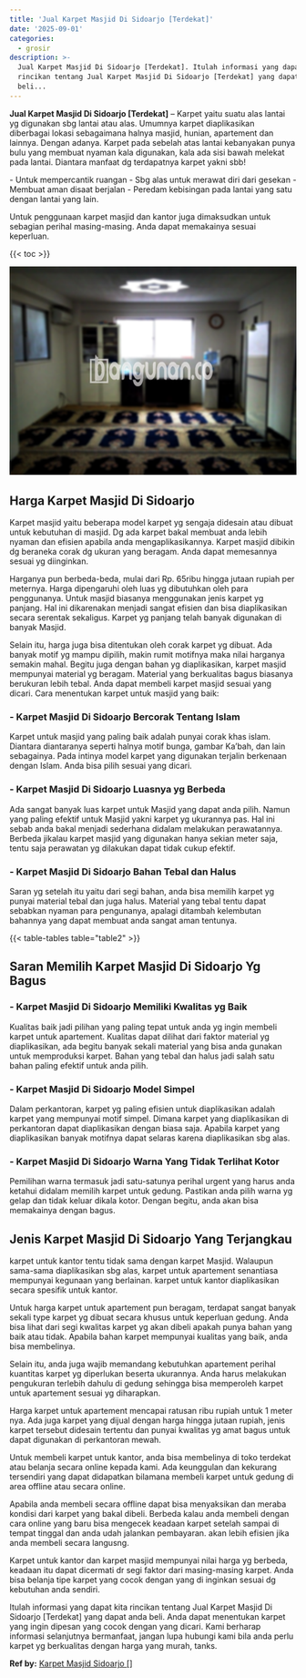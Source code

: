 ```yaml
---
title: 'Jual Karpet Masjid Di Sidoarjo [Terdekat]'
date: '2025-09-01'
categories:
  - grosir
description: >-
  Jual Karpet Masjid Di Sidoarjo [Terdekat]. Itulah informasi yang dapat kita
  rincikan tentang Jual Karpet Masjid Di Sidoarjo [Terdekat] yang dapat anda
  beli...
---
```


**Jual Karpet Masjid Di Sidoarjo \[Terdekat\]** – Karpet yaitu suatu alas lantai yg digunakan sbg lantai atau alas. Umumnya karpet diaplikasikan diberbagai lokasi sebagaimana halnya masjid, hunian, apartement dan lainnya. Dengan adanya. Karpet pada sebelah atas lantai kebanyakan punya bulu yang membuat nyaman kala digunakan, kala ada sisi bawah melekat pada lantai. Diantara manfaat dg terdapatnya karpet yakni sbb!

\- Untuk mempercantik ruangan - Sbg alas untuk merawat diri dari gesekan - Membuat aman disaat berjalan - Peredam kebisingan pada lantai yang satu dengan lantai yang lain.

Untuk penggunaan karpet masjid dan kantor juga dimaksudkan untuk sebagian perihal masing-masing. Anda dapat memakainya sesuai keperluan.

{{< toc >}}

![Jual Karpet Masjid Di Sidoarjo [Terdekat]](/images/grosir-karpet-murah-61.png)

## Harga Karpet Masjid Di Sidoarjo

Karpet masjid yaitu beberapa model karpet yg sengaja didesain atau dibuat untuk kebutuhan di masjid. Dg ada karpet bakal membuat anda lebih nyaman dan efisien apabila anda mengaplikasikannya. Karpet masjid dibikin dg beraneka corak dg ukuran yang beragam. Anda dapat memesannya sesuai yg diinginkan.

Harganya pun berbeda-beda, mulai dari Rp. 65ribu hingga jutaan rupiah per meternya. Harga dipengaruhi oleh luas yg dibutuhkan oleh para penggunanya. Untuk masjid biasanya menggunakan jenis karpet yg panjang. Hal ini dikarenakan menjadi sangat efisien dan bisa diaplikasikan secara serentak sekaligus. Karpet yg panjang telah banyak digunakan di banyak Masjid.

Selain itu, harga juga bisa ditentukan oleh corak karpet yg dibuat. Ada banyak motif yg mampu dipilih, makin rumit motifnya maka nilai harganya semakin mahal. Begitu juga dengan bahan yg diaplikasikan, karpet masjid mempunyai material yg beragam. Material yang berkualitas bagus biasanya berukuran lebih tebal. Anda dapat membeli karpet masjid sesuai yang dicari. Cara menentukan karpet untuk masjid yang baik:

### \- Karpet Masjid Di Sidoarjo Bercorak Tentang Islam

Karpet untuk masjid yang paling baik adalah punyai corak khas islam. Diantara diantaranya seperti halnya motif bunga, gambar Ka’bah, dan lain sebagainya. Pada intinya model karpet yang digunakan terjalin berkenaan dengan Islam. Anda bisa pilih sesuai yang dicari.

### \- Karpet Masjid Di Sidoarjo Luasnya yg Berbeda

Ada sangat banyak luas karpet untuk Masjid yang dapat anda pilih. Namun yang paling efektif untuk Masjid yakni karpet yg ukurannya pas. Hal ini sebab anda bakal menjadi sederhana didalam melakukan perawatannya. Berbeda jikalau karpet masjid yang digunakan hanya sekian meter saja, tentu saja perawatan yg dilakukan dapat tidak cukup efektif.

### \- Karpet Masjid Di Sidoarjo Bahan Tebal dan Halus

Saran yg setelah itu yaitu dari segi bahan, anda bisa memilih karpet yg punyai material tebal dan juga halus. Material yang tebal tentu dapat sebabkan nyaman para pengunanya, apalagi ditambah kelembutan bahannya yang dapat membuat anda sangat aman tentunya.

{{< table-tables table="table2" >}}

## Saran Memilih Karpet Masjid Di Sidoarjo Yg Bagus

### \- Karpet Masjid Di Sidoarjo Memiliki Kwalitas yg Baik

Kualitas baik jadi pilihan yang paling tepat untuk anda yg ingin membeli karpet untuk apartement. Kualitas dapat dilihat dari faktor material yg diaplikasikan, ada begitu banyak sekali material yang bisa anda gunakan untuk memproduksi karpet. Bahan yang tebal dan halus jadi salah satu bahan paling efektif untuk anda pilih.

### \- Karpet Masjid Di Sidoarjo Model Simpel

Dalam perkantoran, karpet yg paling efisien untuk diaplikasikan adalah karpet yang mempunyai motif simpel. Dimana karpet yang diaplikasikan di perkantoran dapat diaplikasikan dengan biasa saja. Apabila karpet yang diaplikasikan banyak motifnya dapat selaras karena diaplikasikan sbg alas.

### \- Karpet Masjid Di Sidoarjo Warna Yang Tidak Terlihat Kotor

Pemilihan warna termasuk jadi satu-satunya perihal urgent yang harus anda ketahui didalam memilih karpet untuk gedung. Pastikan anda pilih warna yg gelap dan tidak keluar dikala kotor. Dengan begitu, anda akan bisa memakainya dengan bagus.

## Jenis Karpet Masjid Di Sidoarjo Yang Terjangkau

karpet untuk kantor tentu tidak sama dengan karpet Masjid. Walaupun sama-sama diaplikasikan sbg alas, karpet untuk apartement senantiasa mempunyai kegunaan yang berlainan. karpet untuk kantor diaplikasikan secara spesifik untuk kantor.

Untuk harga karpet untuk apartement pun beragam, terdapat sangat banyak sekali type karpet yg dibuat secara khusus untuk keperluan gedung. Anda bisa lihat dari segi kwalitas karpet yg akan dibeli apakah punya bahan yang baik atau tidak. Apabila bahan karpet mempunyai kualitas yang baik, anda bisa membelinya.

Selain itu, anda juga wajib memandang kebutuhkan apartement perihal kuantitas karpet yg diperlukan beserta ukurannya. Anda harus melakukan pengukuran terlebih dahulu di gedung sehingga bisa memperoleh karpet untuk apartement sesuai yg diharapkan.

Harga karpet untuk apartement mencapai ratusan ribu rupiah untuk 1 meter nya. Ada juga karpet yang dijual dengan harga hingga jutaan rupiah, jenis karpet tersebut didesain tertentu dan punyai kwalitas yg amat bagus untuk dapat digunakan di perkantoran mewah.

Untuk membeli karpet untuk kantor, anda bisa membelinya di toko terdekat atau belanja secara online kepada kami. Ada keunggulan dan kekurang tersendiri yang dapat didapatkan bilamana membeli karpet untuk gedung di area offline atau secara online.

Apabila anda membeli secara offline dapat bisa menyaksikan dan meraba kondisi dari karpet yang bakal dibeli. Berbeda kalau anda membeli dengan cara online yang baru bisa mengecek keadaan karpet setelah sampai di tempat tinggal dan anda udah jalankan pembayaran. akan lebih efisien jika anda membeli secara langusng.

Karpet untuk kantor dan karpet masjid mempunyai nilai harga yg berbeda, keadaan itu dapat dicermati dr segi faktor dari masing-masing karpet. Anda bisa belanja tipe karpet yang cocok dengan yang di inginkan sesuai dg kebutuhan anda sendiri.

Itulah informasi yang dapat kita rincikan tentang Jual Karpet Masjid Di Sidoarjo \[Terdekat\] yang dapat anda beli. Anda dapat menentukan karpet yang ingin dipesan yang cocok dengan yang dicari. Kami berharap informasi selanjutnya bermanfaat, jangan lupa hubungi kami bila anda perlu karpet yg berkualitas dengan harga yang murah, tanks.

**Ref by:**  [Karpet Masjid Sidoarjo []](https://id.wikipedia.org/wiki/Karpet)
